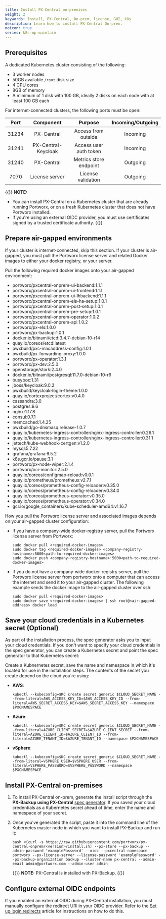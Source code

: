 ```yaml
---
title: Install PX-Central on-premises
weight: 2
keywords: Install, PX-Central, On-prem, license, GUI, k8s
description: Learn how to install PX-Central On-prem.
noicon: true
series: k8s-op-maintain
---
```


## Prerequisites

A dedicated Kubernetes cluster consisting of the following:

* 3 worker nodes
* 50GB available `/root` disk size
* 4 CPU cores
* 8GB of memory
* A minimum of 1 disk with 100 GB, ideally 2 disks on each node with at least 100 GB each

For internet-connected clusters, the following ports must be open:

| Port | Component | Purpose | Incoming/Outgoing |
| :---: |:---:|:---:|:---:|
| 31234 | PX-Central | Access from outside | Incoming |
| 31241 | PX-Central-Keycloak | Access user auth token | Incoming | 
| 31240 | PX-Central | Metrics store endpoint | Outgoing |
| 7070 | License server | License validation | Outgoing |


{{<info>}}
**NOTE:** 

* You can install PX-Central on a Kubernetes cluster that are already running Portworx, or on a fresh Kubernetes cluster that does not have Portworx installed. 
* If you're using an external OIDC provider, you must use certificates signed by a trusted certificate authority.
{{</info>}}

## Prepare air-gapped environments

If your cluster is internet-connected, skip this section. If your cluster is air-gapped, you must pull the Portworx license server and related Docker images to either your docker registry, or your server.

Pull the following required docker images onto your air-gapped environment:

* portworx/pxcentral-onprem-ui-backend:1.1.1
* portworx/pxcentral-onprem-ui-frontend:1.1.1
* portworx/pxcentral-onprem-ui-lhbackend:1.1.1
* portworx/pxcentral-onprem-els-ha-setup:1.0.1
* portworx/pxcentral-onprem-post-setup:1.0.1
* portworx/pxcentral-onprem-pre-setup:1.0.1
* portworx/pxcentral-onprem-operator:1.0.2
* portworx/pxcentral-onprem-api:1.0.2
* portworx/px-els:1.0.0
* portworx/px-backup:1.0.1
* docker.io/bitnami/etcd:3.4.7-debian-10-r14
* quay.io/coreos/etcd:latest
* pwxbuild/pxc-macaddress-config:1.0.1
* pwxbuild/px-forwarding-proxy:1.0.0
* portworx/px-operator:1.3.1
* portworx/px-dev:2.5.0
* openstorage/stork:2.4.0
* docker.io/bitnami/postgresql:11.7.0-debian-10-r9
* busybox:1.31
* jboss/keycloak:9.0.2
* pwxbuild/keycloak-login-theme:1.0.0
* quay.io/cortexproject/cortex:v0.4.0
* cassandra:3.0
* postgres:9.6
* nginx:1.17.8
* consul:0.7.1
* memcached:1.4.25
* pwxbuild/go-dnsmasq:release-1.0.7
* quay.io/kubernetes-ingress-controller/nginx-ingress-controller:0.26.1
* quay.io/kubernetes-ingress-controller/nginx-ingress-controller:0.31.1
* jettech/kube-webhook-certgen:v1.2.0
* mysql:5.7.22
* grafana/grafana:6.5.2
* k8s.gcr.io/pause:3.1
* portworx/px-node-wiper:2.1.4
* portworx/oci-monitor:2.5.0
* quay.io/coreos/configmap-reload:v0.0.1
* quay.io/prometheus/prometheus:v2.7.1
* quay.io/coreos/prometheus-config-reloader:v0.35.0
* quay.io/coreos/prometheus-config-reloader:v0.34.0
* quay.io/coreos/prometheus-operator:v0.35.0
* quay.io/coreos/prometheus-operator:v0.34.0
* gcr.io/google_containers/kube-scheduler-amd64:v1.16.7

How you pull the Portworx license server and associated images depends on your air-gapped cluster configuration:

  * If you have a company-wide docker-registry server, pull the Portworx license server from Portworx:

       ```text
       sudo docker pull <required-docker-images>
       sudo docker tag <required-docker-images> <company-registry-hostname>:5000<path-to-required-docker-images>
       sudo docker push <company-registry-hostname>:5000<path-to-required-docker-images>
       ```

  * If you do not have a company-wide docker-registry server, pull the Portworx license server from portworx onto a computer that can access the internet and send it to your air-gapped cluster. The following example sends the docker image to the air-gapped cluster over ssh:

      ```text
      sudo docker pull <required-docker-images>
      sudo docker save <required-docker-images> | ssh root@<air-gapped-address> docker load
      ```

## Save your cloud credentials in a Kubernetes secret (Optional)

As part of the installation process, the spec generator asks you to input your cloud credentials. If you don't want to specify your cloud credentials in the spec generator, you can create a Kubernetes secret and point the spec generator to that Kubernetes secret:

Create a Kubnernetes secret, save the name and namespace in which it's located for use in the installation steps. The contents of the secret you create depend on the cloud you're using:

* **AWS**:

    ```text
    kubectl --kubeconfig=$KC create secret generic $CLOUD_SECRET_NAME --from-literal=AWS_ACCESS_KEY_ID=$AWS_ACCESS_KEY_ID --from-literal=AWS_SECRET_ACCESS_KEY=$AWS_SECRET_ACCESS_KEY --namespace $PXCNAMESPACE
    ```

* **Azure**:

    ```text
    kubectl --kubeconfig=$KC create secret generic $CLOUD_SECRET_NAME --from-literal=AZURE_CLIENT_SECRET=$AZURE_CLIENT_SECRET --from-literal=AZURE_CLIENT_ID=$AZURE_CLIENT_ID --from-literal=AZURE_TENANT_ID=$AZURE_TENANT_ID --namespace $PXCNAMESPACE
    ```

* **vSphere**:

    ```text
    kubectl --kubeconfig=$KC create secret generic $CLOUD_SECRET_NAME --from-literal=VSPHERE_USER=$VSPHERE_USER --from-literal=VSPHERE_PASSWORD=$VSPHERE_PASSWORD --namespace $PXCNAMESPACE
    ```


## Install PX-Central on-premises

1. To install PX-Central on-prem, generate the install script through the **PX-Backup using PX-Central** [spec generator](https://central.portworx.com/specGen/wizard). If you saved your cloud credentials as a Kubernetes secret ahead of time, enter the name and namespace of your secret.

2. Once you've generated the script, paste it into the command line of the Kubernetes master node in which you want to install PX-Backup and run it:

    ```text
    bash <(curl -s https://raw.githubusercontent.com/portworx/px-central-onprem/<version>/install.sh) --px-store --px-backup --admin-password 'examplePassword' --oidc --pxcentral-namespace portworx --px-license-server --license-password 'examplePassword' --px-backup-organization backup --cluster-name px-central --admin-email admin@portworx.com --admin-user admin
    ```

    {{<info>}}
**NOTE:**  PX-Central is installed with PX-Backup.
    {{</info>}}

## Configure external OIDC endpoints

 If you enabled an external OIDC during PX-Central installation, you must manually configure the redirect URI in your OIDC provider. Refer to the [Set up login redirects](/portworx-install-with-kubernetes/operate-and-maintain-on-kubernetes/pxcentral-onprem/set-up-login-redirects) article for instructions on how to do this.
